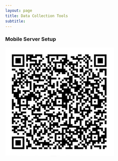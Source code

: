 ```yaml
---
layout: page
title: Data Collection Tools
subtitle: 
---
```



<h3>Mobile Server Setup</h3>


![Qr](assets/img/kobo.jpg)

